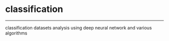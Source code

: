 # classification
---

classification datasets analysis using deep neural network and various algorithms

